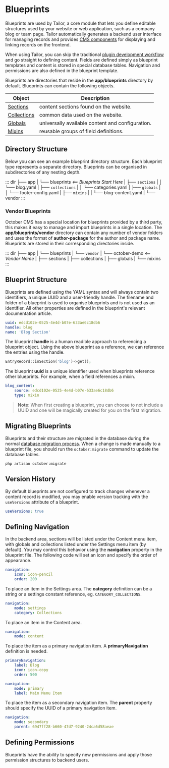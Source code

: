 # Blueprints

Blueprints are used by Tailor, a core module that lets you define editable structures used by your website or web application, such as a company blog or team page. Tailor automatically generates a backend user interface for managing records and provides [CMS components](../cms/components.md) for displaying and linking records on the frontend.

When using Tailor, you can skip the traditional [plugin development workflow](../plugin/registration.md) and go straight to defining content. Fields are defined simply as blueprint templates and content is stored in special database tables. Navigation and permissions are also defined in the blueprint template.

Blueprints are directories that reside in the **app/blueprints** directory by default. Blueprints can contain the following objects.

Object | Description
------------- | -------------
[Sections](../tailor/sections.md) | content sections found on the website.
[Collections](../tailor/collections.md) | common data used on the website.
[Globals](../tailor/globals.md) | universally available content and configuration.
[Mixins](../tailor/mixins.md) | reusable groups of field definitions.

## Directory Structure

Below you can see an example blueprint directory structure. Each blueprint type represents a separate directory. Blueprints can be organised in subdirectories of any nesting depth.

::: dir
├── app
|   └── blueprints  _<== Blueprints Start Here_
|       ├── `sections`
|       │   └── blog.yaml
|       ├── `collections`
|       │   └── categories.yaml
|       ├── `globals`
|       │   └── footer-config.yaml
|       ├── `mixins`
|       |   └── blog-content.yaml
|       └── vendor
:::

### Vendor Blueprints

October CMS has a special location for blueprints provided by a third party, this makes it easy to manage and import blueprints in a single location. The **app/blueprints/vendor** directory can contain any number of vendor folders and uses the format of **author-package** for the author and package name. Blueprints are stored in their corresponding directories inside.

::: dir
├── app
|   └── blueprints
|       └── `vendor`
|           └── october-demo _<== Vendor Name_
|               ├── sections
|               ├── collections
|               ├── globals
|               └── mixins
:::

## Blueprint Structure

Blueprints are defined using the YAML syntax and will always contain two identifiers, a unique UUID and a user-friendly handle. The filename and folder of a blueprint is used to organise blueprints and is not used as an identifier. All other properties are defined in the blueprint's relevant documentation article.

```yaml
uuid: edcd102e-0525-4e4d-b07e-633ae6c18db6
handle: blog
name: 'Blog Section'
```

The blueprint **handle** is a human readible approach to referencing a blueprint object. Using the above blueprint as a reference, we can reference the entries using the handle.

```php
EntryRecord::inSection('blog')->get();
```

The blueprint **uuid** is a unique identifier used when blueprints reference other blueprints. For example, when a field references a mixin.

```yaml
blog_content:
    source: edcd102e-0525-4e4d-b07e-633ae6c18db6
    type: mixin
```

> **Note**: When first creating a blueprint, you can choose to not include a UUID and one will be magically created for you on the first migration.

## Migrating Blueprints

Blueprints and their structure are migrated in the database during the normal [database migration process](../console/commands.md#database-migration). When a change is made manually to a blueprint file, you should run the `october:migrate` command to update the database tables.

    php artisan october:migrate

## Version History

By default blueprints are not configured to track changes whenever a content record is modified, you may enable version tracking with the `useVersions` attribute of a blueprint.

```yaml
useVersions: true
```

## Defining Navigation

In the backend area, sections will be listed under the Content menu item, with globals and collections listed under the Settings menu item (by default). You may control this behavior using the **navigation** property in the blueprint file. The following code will set an icon and specify the order of appearance.

```yaml
navigation:
    icon: icon-pencil
    order: 200
```

To place an item in the Settings area. The **category** definition can be a string or a settings constant reference, eg. `CATEGORY_COLLECTIONS`.

```yaml
navigation:
    mode: settings
    category: Collections
```

To place an item in the Content area.

```yaml
navigation:
    mode: content
```

To place the item as a primary navigation item. A **primaryNavigation** definition is needed.

```yaml
primaryNavigation:
    label: Blog
    icon: icon-copy
    order: 500

navigation:
    mode: primary
    label: Main Menu Item
```

To place the item as a secondary navigation item. The **parent** property should specify the UUID of a primary navigation item.

```yaml
navigation:
    mode: secondary
    parent: 6947ff28-b660-47d7-9240-24ca6d58aeae
```

## Defining Permissions

Blueprints have the ability to specify new permissions and apply those permission structures to backend users.
